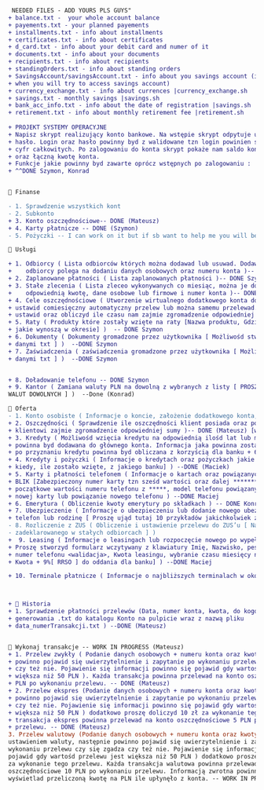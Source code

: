 ﻿```diff
 NEEDED FILES - ADD YOURS PLS GUYS"
+ balance.txt -  your whole account balance
+ payements.txt - your planned payements
+ installments.txt - info about installments
+ certificates.txt - info about certificates
+ d_card.txt - info about your debit card and numer of it
+ documents.txt - info about your documents
+ recipients.txt - info about recipients
+ standingOrders.txt - info about standing orders
+ SavingsAccount/savingsAccount.txt - info about you savings account (it will create automatically 
+ when you will try to access savings account)
+ currency_exchange.txt - info about currences |currency_exchange.sh
+ savings.txt - monthly savings |savings.sh
+ bank_acc_info.txt - info about the date of registration |savings.sh
+ retirement.txt - info about monthly retirement fee |retirement.sh
 
+ PROJEKT SYSTEMY OPERACYJNE
+ Napisz skrypt realizujący konto bankowe. Na wstępie skrypt odpytuje użytkownika o login i
+ hasło. Login oraz hasło powinny byd z walidowane tzn login powinien składad się tylko z liter a hasło z
+ cyfr całkowitych. Po zalogowaniu do konta skrypt pokaże nam saldo konta oraz zebrane oszczędności
+ oraz łączną kwotę konta.
+ Funkcje jakie powinny byd zawarte oprócz wstępnych po zalogowaniu :
+ ^^DONE Szymon, Konrad 


 Finanse

- 1. Sprawdzenie wszystkich kont
- 2. Subkonto
+ 3. Konto oszczędnościowe-- DONE (Mateusz)
+ 4. Karty płatnicze -- DONE (Szymon)
- 5. Pożyczki -- I can work on it but if sb want to help me you will be welcoem (SZYMON)

 Usługi

+ 1. Odbiorcy ( Lista odbiorców których można dodawad lub usuwad. Dodawanie nowego
+    odbiorcy polega na dodaniu danych osobowych oraz numeru konta )-- DONE Mateusz
+ 2. Zaplanowane płatności ( Lista zaplanowanych płatności )-- DONE Szymon
+ 3. Stałe zlecenia ( Lista zleceo wykonywanych co miesiąc, można je dodawad i ustawiad
+    odpowiednią kwotę, dane osobowe lub firmowe i numer konta )-- DONE Mateusz
+ 4. Cele oszczędnościowe ( Utworzenie wirtualnego dodatkowego konta do którego można
+ ustawid comiesięczny automatyczny przelew lub można samemu przelewad. Należy to
+ ustawid oraz obliczyd ile czasu nam zajmie zgromadzenie odpowiedniej kwoty )-- DONE (Mateusz)
+ 5. Raty ( Produkty które zostały wzięte na raty [Nazwa produktu, Gdzie został wzięty, Koszt, raty
+ jakie wynoszą w okresie] )  -- DONE Szymon
+ 6. Dokumenty ( Dokumenty gromadzone przez użytkownika [ Możliwośd stworzenia pliku z
+ danymi txt ] )  --DONE Szymon
+ 7. Zaświadczenia ( zaświadczenia gromadzone przez użytkownika [ Możliwośd stworzenia pliku z
+ danymi txt ] )  --DONE Szymon


+ 8. Doładowanie telefonu -- DONE Szymon
+ 9. Kantor ( Zamiana waluty PLN na dowolną z wybranych z listy [ PROSZĘ UWZGLĘDNIĆ 10
WALUT DOWOLNYCH ] )  --Done (Konrad)

 Oferta
- 1. Konto osobiste ( Informacje o koncie, założenie dodatkowego konta, subkonta itd )
+ 2. Oszczędności ( Sprawdzenie ile oszczędności klient posiada oraz pokazanie czasu ile
+ klientowi zajmie zgromadzenie odpowiedniej sumy )-- DONE (Mateusz) [w koncie oszczędnościowym] & Konrad ma swoje
+ 3. Kredyty ( Możliwośd wzięcia kredytu na odpowiednią ilośd lat lub miesięcy, Kwota
+ powinna byd dodawana do głównego konta. Informacja jaka powinna zostad zwrócona
+ po przyznaniu kredytu powinna byd obliczana z korzyścią dla banku + 6% [RRSO] ) --DONE (Maciek)
+ 4. Kredyty i pożyczki ( Informacje o kredytach oraz pożyczkach jakie klient posiada [Gdzie,
+ kiedy, ile zostało wzięte, z jakiego banku] ) --DONE (Maciek)
+ 5. Karty i płatności telefonem ( Informacje o kartach oraz powiązanych telefonach z usługą
+ BLIK [Zabezpieczony numer karty tzn sześd wartości oraz dalej ******* lub trzy
+ początkowe wartości numeru telefonu z *****, model telefonu powiązany], zamówienie
+ nowej karty lub powiązanie nowego telefonu ) --DONE Maciej 
+ 6. Emerytura ( Obliczenie kwoty emerytury po składkach ) -- DONE Konrad
+ 7. Ubezpieczenie ( Informacje o ubezpieczeniu lub dodanie nowego ubezpieczenie np. na
+ telefon lub rodzinę [ Proszę ująd tutaj 10 przykładów jakichkolwiek z ubezpieczeniami ] ) --DONE(Maciej)
- 8. Rozliczenie z ZUS ( Obliczenie i ustawienie przelewu do ZUS’u [ Należy mied go
- zadeklarowanego w stałych odbiorcach ] )
+  9. Leasing ( Informacje o leasingach lub rozpoczęcie nowego po wypełnieniu formularza [
+ Proszę stworzyd formularz wczytywany z klawiatury Imię, Nazwisko, pesel <walidacja>,
+ numer telefonu <walidacja>, Kwota leasingu, wybranie czasu miesięcy np. 12,24,36,72 ,
+ Kwota + 9%[ RRSO ] do oddania dla banku] ) --DONE Maciej

+ 10. Terminale płatnicze ( Informacje o najbliższych terminalach w okolicy ) --DONE MACIEJ 



+  Historia
+ 1. Sprawdzenie płatności przelewów (Data, numer konta, kwota, do kogo, możliwośd
+ generowania .txt do katalogu Konto na pulpicie wraz z nazwą pliku
+ data_numerTransakcji.txt ) --DONE (Mateusz)


 Wykonaj transakcje -- WORK IN PROGRESS (Mateusz)
+ 1. Przelew zwykły ( Podanie danych osobowych + numeru konta oraz kwoty, następnie
+ powinno pojawid się uwierzytelnienie i zapytanie po wykonaniu przelewu czy się zgadza
+ czy też nie. Pojawienie się informacji powinno się pojawid gdy wartośd przelewu jest
+ większa niż 50 PLN ). Każda transakcja powinna przelewad na konto oszczędnościowe 3
+ PLN po wykonaniu przelewu. -- DONE (Mateusz)
+ 2. Przelew ekspres (Podanie danych osobowych + numeru konta oraz kwoty, następnie
+ powinno pojawid się uwierzytelnienie i zapytanie po wykonaniu przelewu czy się zgadza
+ czy też nie. Pojawienie się informacji powinno się pojawid gdy wartośd przelewu jest
+ większa niż 50 PLN ) dodatkowo proszę doliczyd 10 zł za wykonanie tego przelewu. Każda
+ transakcja ekspres powinna przelewad na konto oszczędnościowe 5 PLN po wykonaniu
+ przelewu. -- DONE (Mateusz)
3. Przelew walutowy (Podanie danych osobowych + numeru konta oraz kwoty wraz z
ustawieniem waluty, następnie powinno pojawid się uwierzytelnienie i zapytanie po
wykonaniu przelewu czy się zgadza czy też nie. Pojawienie się informacji powinno się
pojawid gdy wartośd przelewu jest większa niż 50 PLN ) dodatkowo proszę doliczyd 20 zł
za wykonanie tego przelewu. Każda transakcja walutowa powinna przelewad na konto
oszczędnościowe 10 PLN po wykonaniu przelewu. Informacją zwrotna powinna
wyświetlad przeliczoną kwotę na PLN ile upłynęło z konta. -- WORK IN PROGRESS (Mateusz) (czekam na kantor Konrada)
```
